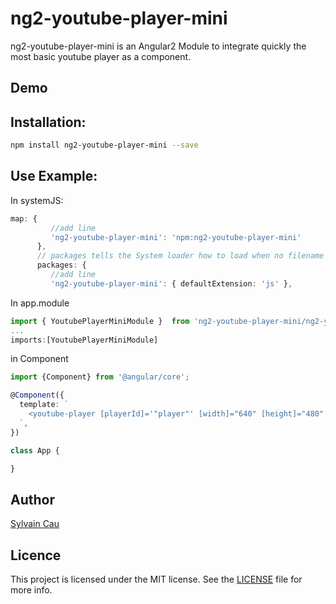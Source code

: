 # ng2-youtube-player-mini
ng2-youtube-player-mini is an Angular2 Module to integrate quickly the most basic youtube player as a component.


## Demo



## Installation:

```bash
npm install ng2-youtube-player-mini --save
```

## Use Example:

In systemJS:
```typescript
map: {
         //add line
         'ng2-youtube-player-mini': 'npm:ng2-youtube-player-mini'
      },
      // packages tells the System loader how to load when no filename and/or no extension
      packages: {
         //add line
         'ng2-youtube-player-mini': { defaultExtension: 'js' },
```

In app.module
```typescript
import { YoutubePlayerMiniModule }  from 'ng2-youtube-player-mini/ng2-youtube-player-mini'
...
imports:[YoutubePlayerMiniModule]
```

in Component
```typescript
import {Component} from '@angular/core';

@Component({
  template: `
    <youtube-player [playerId]='"player"' [width]="640" [height]="480" [videoId]='"vntAEVjPBzQ"' [style]='"border: solid 1px #83207d;"'> </youtube-player>
  `,
})

class App {

}
```

## Author

[Sylvain Cau]()

## Licence

This project is licensed under the MIT license. See the [LICENSE](LICENSE) file for more info.
